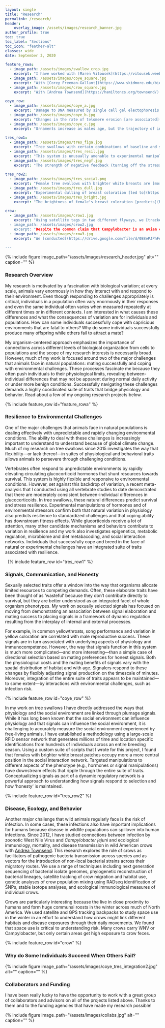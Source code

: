 ```yaml
---
layout: single
title: "Research"
permalink: /research/
header:
    overlay_image: /assets/images/research_banner.jpg
author_profile: true
toc: true
toc_label: "Sections"
toc_icon: "feather-alt"
classes: wide
date: September 3, 2020
   
feature_rowa:
  - image_path: /assets/images/swallow_crop.jpg
    excerpt: "I have worked with [Maren Vitousek](https://vitousek.weebly.com/) tree swallows since 2015 on a population that has been continuously studied since 1985."
  - image_path: /assets/images/coye_square.jpg
    excerpt: "With [Corey Freeman-Gallant](https://www.skidmore.edu/biology/faculty/freeman_gallant.php) I have maintained a banded population of common yellowthroats since 2005."
  - image_path: /assets/images/crow_square.jpg
    excerpt: "With [Andrea Townsend](https://hamiltoncs.org/townsend/) I have worked on disease ecology in American crows since 2012."
    
coye_row:
  - image_path: /assets/images/coye_a.jpg
    excerpt: "Damage to DNA measured by single cell gel electophoresis [is related](https://drive.google.com/file/d/0B8ePJPhFoSk4eTRpcld1dk11SGM/edit) to elaborate male ornaments in yellowthroats."
  - image_path: /assets/images/coye_b.jpg
    excerpt: "Changes in the rate of telomere erosion [are associated](https://drive.google.com/file/d/1Dyde8fFwhiXWYq9Gd96ZvnJxeYJ-PLHb/view) with changes in ornamentation."
  - image_path: /assets/images/coye_c.jpg
    excerpt: "Ornaments increase as males age, but the trajectory of increase [differs](https://drive.google.com/file/d/1tovx3J3ZKkSMeGYWkTYpYrhW8wcoVWiF/view) with blood parasite infection history."
    
tres_row1:
  - image_path: /assets/images/tres_figa.jpg
    excerpt: "Tree swallows with certain combinations of baseline and stress-induced corticosterone [achieve](https://drive.google.com/file/d/1vGGRKDEzrJzbKdEm67jq_XJZEZCHvMgg/view) the highest reproductive success."
  - image_path: /assets/images/tres_resil.jpg
    excerpt: "This system is unusually amenable to experimental manipulations that lest us impose [realistic challenges](https://drive.google.com/file/d/1sPvZCSnlpsOaKGZlS-VSC5NLJbyEMUsP/view) and measure resilience."
  - image_path: /assets/images/tres_negf.jpg
    excerpt: "The strength of negative feedback (turning off the stress response) [predicts](https://drive.google.com/file/d/1Qj6ko_P1-nk3Lk2f_ImXEWjLk7dBuMZy/view) resilience to challenges and reproductive success."
    
tres_row2:
  - image_path: /assets/images/tres_social.png
    excerpt: "Female tree swallows with brighter white breasts are [more central](https://drive.google.com/file/d/1YTujZDQgugIg38Rv7qhFPs0BTKlN_6vz/view) in social interaction networks built from RFID records."
  - image_path: /assets/images/tres_dull.jpg
    excerpt: "Experimental dulling of breast coloration [led to](https://www.biorxiv.org/content/10.1101/826719v1) higher seasonal reproductive success."
  - image_path: /assets/images/tres_bright.jpg
    excerpt: "The brightness of female's breast coloration [predicts](https://drive.google.com/file/d/1sPvZCSnlpsOaKGZlS-VSC5NLJbyEMUsP/view) genome wide patterns of DNA methylation."
    
crow:
  - image_path: /assets/images/crow1.jpg
    excerpt: "Using satellite tags in two different flyways, we [tracked](https://drive.google.com/file/d/1x8yWKr0zK_PzXgBmybcZe6UwoixCos3L/view) year round movements of American crows.
  - image_path: /assets/images/crow2.jpg
    excerpt: "Despite the common claim that Campylobacter is an avian commensal with no negative effects, we [found](https://drive.google.com/file/d/1XjrQ6616DUlVvNun395dwKaR1txNkVhM/view) that infected adults had reduced survival.
  - image_path: /assets/images/crow3.jpg
    excerpt: "We [conducted](https://drive.google.com/file/d/0B8ePJPhFoSk4RVpFZk5DTkVFQ00/view) a detailed analysis of space use using GPS tracking during the winter roosting season to evaluate the potential for cross-species transmission of *C. jejuni* from crows.
        
---
```


{% include figure image_path="/assets/images/research_header.jpg" alt="" caption="" %}

### Research Overview

My research is motivated by a fascination with biological variation; at every scale, animals vary enormously in how they interact with and respond to their environment. Even though responding to challenges appropriately is critical, individuals in a population often vary enormously in their responses and even the same individual often varies when measured repeatedly at different times or in different contexts. I am interested in what causes these differences and what the consequences of variation are for individuals and populations. How can some individuals successfully cope with capricious environments that are fatal to others? Why do some individuals successfully produce many offspring while others fail to attract a mate? 

My organism-centered approach emphasizes the importance of connections across different levels of biological organization from cells to populations and the scope of my research interests is necessarily broad. However, much of my work is focused around two of the major challenges that animals face in natural populations: mating successfully and coping with environmental challenges. These processes fascinate me because they often push individuals to their physiological limits, revealing between-individual differences that may not be apparent during normal daily activity or under more benign conditions. Successfully navigating these challenges demands a highly coordinated suite of traits that bridge physiology and behavior. Read about a few of my ongoing research projects below.

{% include feature_row id="feature_rowa" %}

### Resilience to Environmental Challenges

One of the major challenges that animals face in natural populations is dealing effectively with unpredictable and rapidly changing environmental conditions. The ability to deal with these challenges is increasingly important to understand to understand because of global climate change. Much of my research on tree swallows since 2015 investigates the way that flexibility—or lack thereof—in suites of physiological and behavioral traits allows animals to persevere through challenging conditions. 

Vertebrates often respond to unpredictable environments by rapidly elevating circulating glucocorticoid hormones that shunt resources towards survival. This system is highly flexible and responsive to environmental conditions. However, set against this backdrop of variation, a recent meta-analysis that I conducted using all vertebrate studies to date demonstrated that there are moderately consistent between-individual differences in glucocorticoids. In tree swallows, these natural differences predict survival and stress resilience. Experimental manipulations of hormones and of environmental stressors confirm both that natural variation in physiology also predicts resilience to standardized challenges and that coping ability has downstream fitness effects. While glucorticoids receive a lot of attention, many other candidate mechanisms and behaviors contribute to variation in resilience and my work also investigates epigenetics, metabolic regulation, microbiome and diet metabacoding, and social interaction networks. Individuals that successfully cope and breed in the face of natural or experimental challenges have an integrated suite of traits associated with resilience.

&nbsp;
{% include feature_row id="tres_row1" %}

### Signals, Communication, and Honesty

Sexually selected traits offer a window into the way that organisms allocate limited resources to competing demands. Often, these elaborate traits have been thought of as ‘wasteful’ because they don’t contribute directly to survival, but they are better understood as an integrated facet of whole organism phenotypes. My work on sexually selected signals has focused on moving from demonstrating an association between signal elaboration and mating success to placing signals in a framework of dynamic regulation resulting from the interplay of internal and external processes. 

For example, in common yellowthroats, song performance and variation in yellow coloration are correlated with male reproductive success. These signals are in turn associated with underlying aspects of physiology and immunocompetence. However, the way that signals function in this system is much more complicated—and more interesting—than a simple case of directional selection based on mating preferences for honest signals. Both the physiological costs and the mating benefits of signals vary with the spatial distribution of habitat and with age. Signalers respond to these changes by flexibly adjusting signal production on the timescale of minutes. Moreover, integration of the entire suite of traits appears to be maintained—to some extent—by interactions with environmental challenges, such as infection risk.

{% include feature_row id="coye_row" %}

In my work on tree swallows I have directly addressed the ways that physiology and the social environment are linked through plumage signals. While it has long been known that the social environment can influence physiology and that signals can influence the social environment, it is challenging to accurately measure the social environment experienced by free-living animals. I have established a methodology using a large-scale RFID sensor network that generates millions of time and location specific identifications from hundreds of individuals across an entire breeding season. Using a custom suite of scripts that I wrote for this project, I found that females with brighter white breast patches occupy more a more central position in the social interaction network. Targeted manipulations to different aspects of the phenotype (e.g., hormones or signal manipulations) have downstream effects that ripple through the entire suite of traits. Conceptualizing signals as part of a dynamic regulatory network is a powerful approach to understanding how signals respond to selection and how ‘honesty’ is maintained.

{% include feature_row id="tres_row2" %}

### Disease, Ecology, and Behavior

Another major challenge that wild animals regularly face is the risk of infection. In some cases, these infections also have important implications for humans because disease in wildlife populations can spillover into human infections. Since 2012, I have studied connections between infection by zoonotic West Nile Virus and *Campylobacter jejuni* and ecological immunology, mortality, and disease transmission in wild American crows with [Andrea Townsend](https://hamiltoncs.org/townsend/). This research explores the role of crows as facilitators of pathogenic bacteria transmission across species and as vectors for the introduction of non-local bacterial strains across their migratory routes. We use a range of techniques including next generation sequencing of bacterial isolate genomes, phylogenetic reconstruction of bacterial lineages, satellite tracking of crow migration and habitat use, genetic analyses of crow population mixing using RADseq identification of SNPs, stable isotope analyses, and ecological immunological measures of individual crows. 

Crows are particularly interesting because the live in close proximity to humans and form huge communal roosts in the winter across much of North America. We used satellite and GPS tracking backpacks to study space use in the winter in an effort to understand how crows might link different habitats and disease exposures through their daily movements. We found that space use is critical to understanding risk. Many crows carry WNV or Campylobacter, but only certain areas get high exposure to crow feces.

{% include feature_row id="crow" %}

### Why do Some Individuals Succeed When Others Fail?

{% include figure image_path="/assets/images/coye_tres_integration2.jpg" alt="" caption="" %}

### Collaborators and Funding

I have been really lucky to have the opportunity to work with a great group of collaborators and advisors on all of the projects listed above. Thanks to them and to the funding agencies that have made my research possible!

{% include figure image_path="/assets/images/collabs.jpg" alt="" caption="" %}
